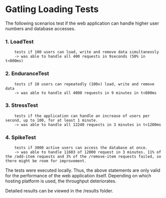 # Gatling Loading Tests

The following scenarios test if the web application can handle higher user numbers and database accesses.

### 1. LoadTest
        tests if 100 users can load, write and remove data simultaneosly 
        -> was able to handle all 400 requests in 9seconds (50% in t<800ms)


### 2. EnduranceTest
        tests if 10 users can repeatedly (100x) load, write and remove data
        -> was able to handle all 4000 requests in 9 minutes in t<800ms

### 3. StressTest
        tests if the application can handle an increase of users per second, up to 100, for at least 1 minute.
        -> was able to handle all 12240 requests in 3 minutes in t<1200ms

### 4. SpikeTest
        tests if 3000 active users can access the database at once.
        -> was able to handle 11603 of 12000 request in 3 minutes. 11% of the /add-item requests and 3% of the /remove-item requests failed, so there might be room for improvement.


The tests were executed locally. Thus, the above statements are only valid for the performance of the web application itself. Depending on which hosting platform is used, the throughput deteriorates.

Detailed results can be viewed in the /results folder.